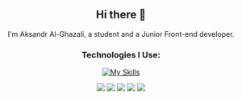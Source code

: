 <div align="center">
  <h2>Hi there 👋</h2>
  <p>I'm Aksandr Al-Ghazali, a student and a Junior Front-end developer.</p>
  
  ### Technologies I Use: 
  [![My Skills](https://skillicons.dev/icons?i=js%2Cts%2Cvite%2Csass%2Credux%2Creact%2Chtml%2Cgit%2Ccss&perline=15&theme=dark)](https://skillicons.dev)
</div>

<div align="center">
  <img src="http://github-profile-summary-cards.vercel.app/api/cards/profile-details?username=Dragodui&theme=react">
  <img src="http://github-profile-summary-cards.vercel.app/api/cards/repos-per-language?username=Dragodui&theme=react">
  <img src="http://github-profile-summary-cards.vercel.app/api/cards/most-commit-language?username=Dragodui&theme=react">
  <img src="http://github-profile-summary-cards.vercel.app/api/cards/stats?username=Dragodui&theme=react">
  <img src="http://github-profile-summary-cards.vercel.app/api/cards/productive-time?username=Dragodui&theme=react&utcOffset=8">
</div>

<!--
**Dragodui/Dragodui** is a ✨ _special_ ✨ repository because its `README.md` (this file) appears on your GitHub profile.

Here are some ideas to get you started:

- 🔭 I’m currently working on ...
- 🌱 I’m currently learning ...
- 👯 I’m looking to collaborate on ...
- 🤔 I’m looking for help with ...
- 💬 Ask me about ...
- 📫 How to reach me: ...
- 😄 Pronouns: ...
- ⚡ Fun fact: ...
-->
